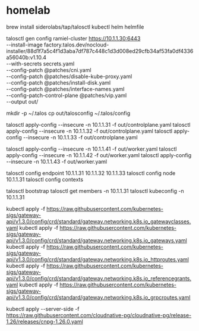 # homelab

brew install siderolabs/tap/talosctl kubectl helm helmfile

talosctl gen config ramiel-cluster https://10.1.1.30:6443 \
  --install-image factory.talos.dev/nocloud-installer/88d1f7a5c4f1d3aba7df787c448c1d3d008ed29cfb34af53fa0df4336a56040b:v1.10.4 \
  --with-secrets secrets.yaml \
  --config-patch @patches/cni.yaml \
  --config-patch @patches/disable-kube-proxy.yaml \
  --config-patch @patches/install-disk.yaml \
  --config-patch @patches/interface-names.yaml \
  --config-patch-control-plane @patches/vip.yaml \
  --output out/

mkdir -p ~/.talos
cp out/talosconfig ~/.talos/config

talosctl apply-config --insecure -n 10.1.1.31 -f out/controlplane.yaml
talosctl apply-config --insecure -n 10.1.1.32 -f out/controlplane.yaml
talosctl apply-config --insecure -n 10.1.1.33 -f out/controlplane.yaml

talosctl apply-config --insecure -n 10.1.1.41 -f out/worker.yaml
talosctl apply-config --insecure -n 10.1.1.42 -f out/worker.yaml
talosctl apply-config --insecure -n 10.1.1.43 -f out/worker.yaml

talosctl config endpoint 10.1.1.31 10.1.1.32 10.1.1.33
talosctl config node 10.1.1.31
talosctl config contexts

talosctl bootstrap
talosctl get members -n 10.1.1.31
talosctl kubeconfig -n 10.1.1.31

kubectl apply -f https://raw.githubusercontent.com/kubernetes-sigs/gateway-api/v1.3.0/config/crd/standard/gateway.networking.k8s.io_gatewayclasses.yaml
kubectl apply -f https://raw.githubusercontent.com/kubernetes-sigs/gateway-api/v1.3.0/config/crd/standard/gateway.networking.k8s.io_gateways.yaml
kubectl apply -f https://raw.githubusercontent.com/kubernetes-sigs/gateway-api/v1.3.0/config/crd/standard/gateway.networking.k8s.io_httproutes.yaml
kubectl apply -f https://raw.githubusercontent.com/kubernetes-sigs/gateway-api/v1.3.0/config/crd/standard/gateway.networking.k8s.io_referencegrants.yaml
kubectl apply -f https://raw.githubusercontent.com/kubernetes-sigs/gateway-api/v1.3.0/config/crd/standard/gateway.networking.k8s.io_grpcroutes.yaml

kubectl apply --server-side -f https://raw.githubusercontent.com/cloudnative-pg/cloudnative-pg/release-1.26/releases/cnpg-1.26.0.yaml
